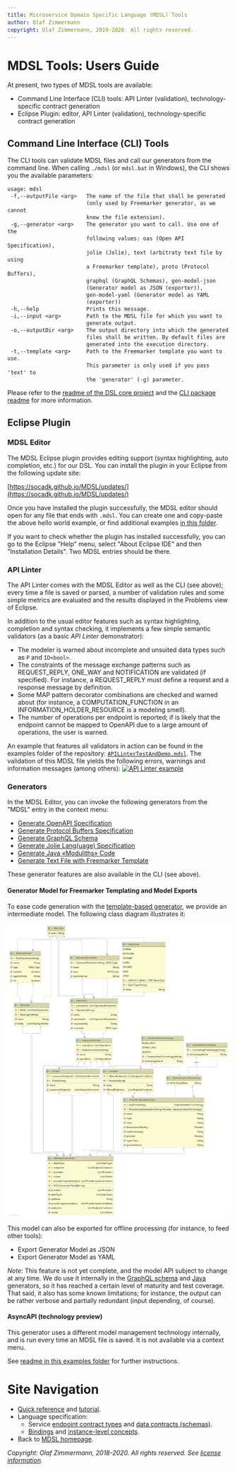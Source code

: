 ```yaml
---
title: Microservice Domain Specific Language (MDSL) Tools
author: Olaf Zimmermann
copyright: Olaf Zimmermann, 2019-2020. All rights reserved.
---
```


MDSL Tools: Users Guide
=======================

<!-- from top-level index page/readme:
### Installation in Eclipse

 * Update site: [https://socadk.github.io/MDSL/updates/](https://socadk.github.io/MDSL/updates/)
 * The grammar can be found in the `dsl-core` project (more precisely, in the `io.mdsl./src/io.mdsl` folder of this project): [public](https://github.com/Microservice-API-Patterns/MDSL-Specification/blob/master/dsl-core/io.mdsl/src/io/mdsl/APIDescription.xtext) and [private](https://github.com/socadk/MDSL/blob/master/dsl-core/io.mdsl/src/io/mdsl/APIDescription.xtext) repository.

### Direct links into repository

* [Full grammar](https://github.com/Microservice-API-Patterns/MDSL-Specification/blob/master/dsl-core/io.mdsl/src/io/mdsl/APIDescription.xtext)
* [Examples](https://github.com/Microservice-API-Patterns/MDSL-Specification/blob/master/tree/master/examples)
-->

At present, two types of MDSL tools are available: 

* Command Line Interface (CLI) tools: API Linter (validation), technology-specific contract generation 
* Eclipse Plugin: editor, API Linter (validation), technology-specific contract generation


## Command Line Interface (CLI) Tools

The CLI tools can  validate MDSL files and call our generators from the command line. When calling `./mdsl` (or `mdsl.bat` in Windows), the CLI shows you the available parameters:

```text
usage: mdsl
 -f,--outputFile <arg>   The name of the file that shall be generated
                         (only used by Freemarker generator, as we cannot
                         know the file extension).
 -g,--generator <arg>    The generator you want to call. Use one of the
                         following values: oas (Open API Specification),
                         jolie (Jolie), text (arbitraty text file by using
                         a Freemarker template), proto (Protocol Buffers),
                         graphql (GraphQL Schemas), gen-model-json
                         (Generator model as JSON (exporter)),
                         gen-model-yaml (Generator model as YAML
                         (exporter))
 -h,--help               Prints this message.
 -i,--input <arg>        Path to the MDSL file for which you want to
                         generate output.
 -o,--outputDir <arg>    The output directory into which the generated
                         files shall be written. By default files are
                         generated into the execution directory.
 -t,--template <arg>     Path to the Freemarker template you want to use.
                         This parameter is only used if you pass 'text' to
                         the 'generator' (-g) parameter.
```

Please refer to the [readme of the DSL core project](https://github.com/socadk/MDSL/tree/master/dsl-core/README.md) and the [CLI package readme](https://github.com/socadk/MDSL/tree/master/dsl-core/io.mdsl.cli) for  more information.


## Eclipse Plugin

### MDSL Editor
The MDSL Eclipse plugin provides editing support (syntax highlighting, auto completion, etc.) for our DSL. You can install the plugin in your Eclipse from the following update site:

[https://socadk.github.io/MDSL/updates/](https://socadk.github.io/MDSL/updates/)

Once you have installed the plugin successfully, the MDSL editor should open for any file that ends with `.mdsl`. You can create one and copy-paste the above hello world example, or find additional examples [in this folder](https://github.com/socadk/MDSL/tree/master/examples).

If you want to check whether the plugin has installed successfully, you can go to the Eclipse "Help" menu, select "About Eclipse IDE" and then "Installation Details". Two MDSL entries should be there.


### API Linter 
The API Linter comes with the MDSL Editor as well as the CLI (see above); every time a file is saved or parsed, a number of validation rules and some simple metrics are evaluated and the results displayed in the Problems view of Eclipse.

In addition to the usual editor features such as syntax highlighting, completion and syntax checking, it implements a few simple semantic validators (as a basic *API Linter* demonstrator):

* The modeler is warned about incomplete and unsuited data types such as `P` and `ID<bool>`.
* The constraints of the message exchange patterns such as REQUEST_REPLY, ONE_WAY and NOTIFICATION are validated (if specified). For instance, a REQUEST_REPLY must define a request and a response message by definition.
* Some MAP pattern decorator combinations are checked and warned about (for instance, a COMPUTATION_FUNCTION in an INFORMATION_HOLDER_RESOURCE is a modeling smell).
* The number of operations per endpoint is reported; if is likely that the endpoint cannot be mapped to OpenAPI due to a large amount of operations, the user is warned.
<!-- TODO (v4.2) check whether there are more now -->

An example that features all validators in action can be found in the examples folder of the repository: [`APILinterTestAndDemo.mdsl`](https://github.com/socadk/MDSL/blob/master/examples/APILinterTestAndDemo.mdsl).
The validation of this MDSL file yields the following errors, warnings and information messages (among others):
<a target="_blank" href="/media/api-linter-example.png">![API Linter example](/media/api-linter-example.png)</a>


### Generators

In the MDSL Editor, you can invoke the following generators from the "MDSL" entry in the context menu:

* [Generate OpenAPI Specification](./generators/open-api)
* [Generate Protocol Buffers Specification](./generators/protocol-buffers)
* [Generate GraphQL Schema](./generators/graphql)
* [Generate Jolie Lang(uage) Specification](./generators/jolie)
* [Generate Java «Moduliths» Code](./generators/java)
* [Generate Text File with Freemarker Template](./generators/freemarker)

These generator features are also available in the CLI (see above).

#### Generator Model for Freemarker Templating and Model Exports
To ease code generation with the [template-based generator](./generators/freemarker), we provide an intermediate model. The following class diagram illustrates it:

<a href="./media/mdsl-generator-model.png" target="_blank">![MDSL Generator Model](./media/mdsl-generator-model.png)</a>

This model can also be exported for offline processing (for instance, to feed other tools): 

* Export Generator Model as JSON 
* Export Generator Model as YAML

*Note*: This feature is not yet complete, and the model API subject to change at any time. We do use it internally in the [GraphQL schema](./graphql) and [Java](./java) generators, so it has reached a certain level of maturity and test coverage. That said, it also has some known limitations; for instance, the output can be rather verbose and partially redundant (input depending, of course). 

#### AsyncAPI (technology preview)

This generator uses a different model management technology internally, and is run every time an MDSL file is saved. It is not available via a context menu.

See [readme in this examples folder](https://github.com/socadk/MDSL/tree/master/examples/asyncMDSL) for further instructions.


# Site Navigation

* [Quick reference](./quickreference) and [tutorial](./tutorial). 
* Language specification: 
    * Service [endpoint contract types](./servicecontract) and [data contracts (schemas)](./datacontract). 
    * [Bindings](./bindings) and [instance-level concepts](./optionalparts). 
* Back to [MDSL homepage](./index).

*Copyright: Olaf Zimmermann, 2018-2020. All rights reserved. See [license information](https://github.com/socadk/MDSL/blob/master/LICENSE).*

<!-- *EOF* -->